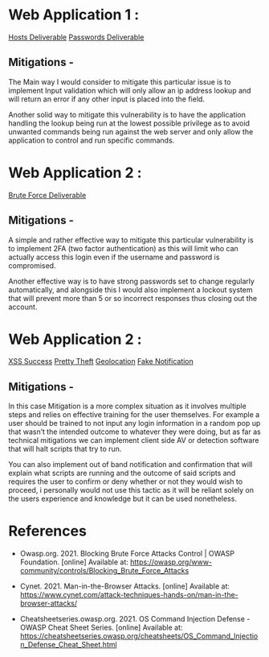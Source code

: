 # Web Application 1 :  

 [Hosts Deliverable](./Images/Hosts_Deliverable)
 [Passwords Deliverable](./Images/passwd_Deliverable)

## Mitigations -  
The Main way I would consider to mitigate this particular issue is to implement Input validation which will only allow an ip address lookup and will return an error if any other input is placed into the field.

Another solid way to mitigate this vulnerability is to have the application handling the lookup being run at the lowest possible privilege as to avoid unwanted commands being run against the web server and only allow the application to control and run specific commands.

# Web Application 2 :  

 [Brute Force Deliverable](./Images/Bruteforce_deliverable)

## Mitigations -  
A simple and rather effective way to mitigate this particular vulnerability is to implement 2FA (two factor authentication) as this will limit who can actually access this login even if the username and password is compromised.

Another effective way is to have strong passwords set to change regularly automatically, and alongside this I would also implement a lockout system that will prevent more than 5 or so incorrect responses thus closing out the account.

# Web Application 2 :  

 [XSS Success](Images/xxs_success_deliverable)
 [Pretty Theft](Images/Pretty_theft_deliverable)
 [Geolocation](Images/geolocation_success_deliverable)
 [Fake Notification](Images/fake_notification_success)

## Mitigations -  
In this case Mitigation is a more complex situation as it involves multiple steps and relies on effective training for the user themselves. For example a user should be trained to not input any login information in a random pop up that wasn’t the intended outcome to whatever they were doing, but as far as technical mitigations we can implement client side AV or detection software that will halt scripts that try to run. 

You can also implement out of band notification and confirmation that will explain what scripts are running and the outcome of said scripts and requires the user to confirm or deny whether or not they would wish to proceed, i personally would not use this tactic as it will be reliant solely on the users experience and knowledge but it can be used nonetheless.


# References

- Owasp.org. 2021. Blocking Brute Force Attacks Control | OWASP Foundation. [online] Available at: <https://owasp.org/www-community/controls/Blocking_Brute_Force_Attacks>  

- Cynet. 2021. Man-in-the-Browser Attacks. [online] Available at: <https://www.cynet.com/attack-techniques-hands-on/man-in-the-browser-attacks/>  

- Cheatsheetseries.owasp.org. 2021. OS Command Injection Defense - OWASP Cheat Sheet Series. [online] Available at: <https://cheatsheetseries.owasp.org/cheatsheets/OS_Command_Injection_Defense_Cheat_Sheet.html>  

